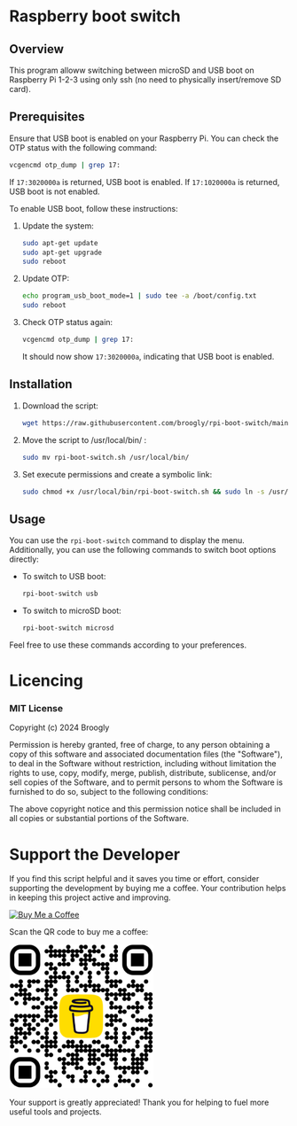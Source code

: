 # Raspberry boot switch

## Overview
This program alloww switching between microSD and USB boot on Raspberry Pi 1-2-3 using only ssh (no need to physically insert/remove SD card).

## Prerequisites
Ensure that USB boot is enabled on your Raspberry Pi. You can check the OTP status with the following command:

```bash
vcgencmd otp_dump | grep 17:
```

If `17:3020000a` is returned, USB boot is enabled. If `17:1020000a` is returned, USB boot is not enabled.

To enable USB boot, follow these instructions:

1. Update the system:
   ```bash
   sudo apt-get update
   sudo apt-get upgrade
   sudo reboot
   ```

2. Update OTP:
   ```bash
   echo program_usb_boot_mode=1 | sudo tee -a /boot/config.txt
   sudo reboot
   ```

3. Check OTP status again:
   ```bash
   vcgencmd otp_dump | grep 17:
   ```

   It should now show `17:3020000a`, indicating that USB boot is enabled.

## Installation
1. Download the script:
   ```bash
   wget https://raw.githubusercontent.com/broogly/rpi-boot-switch/main/rpi-boot-switch.sh
   ```

2. Move the script to /usr/local/bin/ :
   ```bash
   sudo mv rpi-boot-switch.sh /usr/local/bin/
   ```

3. Set execute permissions and create a symbolic link:
   ```bash
   sudo chmod +x /usr/local/bin/rpi-boot-switch.sh && sudo ln -s /usr/local/bin/rpi-boot-switch.sh /usr/local/bin/rpi-boot-switch
   ```

## Usage
You can use the `rpi-boot-switch` command to display the menu. Additionally, you can use the following commands to switch boot options directly:

- To switch to USB boot:
  ```bash
  rpi-boot-switch usb
  ```

- To switch to microSD boot:
  ```bash
  rpi-boot-switch microsd
  ```

Feel free to use these commands according to your preferences.

# Licencing

### MIT License

Copyright (c) 2024 Broogly

Permission is hereby granted, free of charge, to any person obtaining a copy of this software and associated documentation files (the "Software"), to deal in the Software without restriction, including without limitation the rights to use, copy, modify, merge, publish, distribute, sublicense, and/or sell copies of the Software, and to permit persons to whom the Software is furnished to do so, subject to the following conditions:

The above copyright notice and this permission notice shall be included in all copies or substantial portions of the Software.

# Support the Developer

If you find this script helpful and it saves you time or effort, consider supporting the development by buying me a coffee. Your contribution helps in keeping this project active and improving.

[![Buy Me a Coffee](https://www.buymeacoffee.com/assets/img/guidelines/download-assets-sm-2.svg)](https://www.buymeacoffee.com/broogly)

Scan the QR code to buy me a coffee:

<img src="https://github.com/broogly/rpi-boot-switch/raw/main/bmc_qr.png" alt="Buy Me a Coffee QR Code" width="260">

Your support is greatly appreciated! Thank you for helping to fuel more useful tools and projects.
